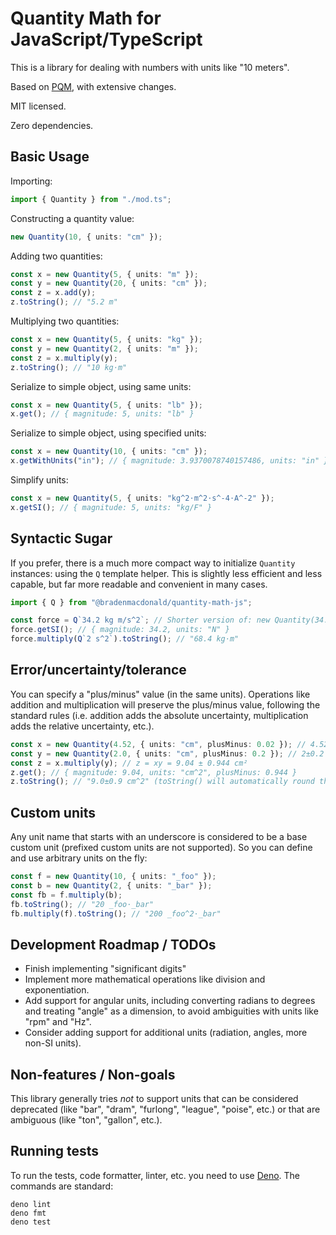 # Quantity Math for JavaScript/TypeScript

This is a library for dealing with numbers with units like "10 meters".

Based on [PQM](https://github.com/GhostWrench/pqm), with extensive changes.

MIT licensed.

Zero dependencies.

## Basic Usage

Importing:

```ts
import { Quantity } from "./mod.ts";
```

Constructing a quantity value:

```ts
new Quantity(10, { units: "cm" });
```

Adding two quantities:

```ts
const x = new Quantity(5, { units: "m" });
const y = new Quantity(20, { units: "cm" });
const z = x.add(y);
z.toString(); // "5.2 m"
```

Multiplying two quantities:

```ts
const x = new Quantity(5, { units: "kg" });
const y = new Quantity(2, { units: "m" });
const z = x.multiply(y);
z.toString(); // "10 kg⋅m"
```

Serialize to simple object, using same units:

```ts
const x = new Quantity(5, { units: "lb" });
x.get(); // { magnitude: 5, units: "lb" }
```

Serialize to simple object, using specified units:

```ts
const x = new Quantity(10, { units: "cm" });
x.getWithUnits("in"); // { magnitude: 3.9370078740157486, units: "in" }
```

Simplify units:

```ts
const x = new Quantity(5, { units: "kg^2⋅m^2⋅s^-4⋅A^-2" });
x.getSI(); // { magnitude: 5, units: "kg/F" }
```

## Syntactic Sugar

If you prefer, there is a much more compact way to initialize `Quantity` instances: using the `Q` template helper. This
is slightly less efficient and less capable, but far more readable and convenient in many cases.

```ts
import { Q } from "@bradenmacdonald/quantity-math-js";

const force = Q`34.2 kg m/s^2`; // Shorter version of: new Quantity(34.2, {units: "kg m/s^2"})
force.getSI(); // { magnitude: 34.2, units: "N" }
force.multiply(Q`2 s^2`).toString(); // "68.4 kg⋅m"
```

## Error/uncertainty/tolerance

You can specify a "plus/minus" value (in the same units). Operations like addition and multiplication will preserve the
plus/minus value, following the standard rules (i.e. addition adds the absolute uncertainty, multiplication adds the
relative uncertainty, etc.).

```ts
const x = new Quantity(4.52, { units: "cm", plusMinus: 0.02 }); // 4.52±0.02 cm
const y = new Quantity(2.0, { units: "cm", plusMinus: 0.2 }); // 2±0.2 cm"
const z = x.multiply(y); // z = xy = 9.04 ± 0.944 cm²
z.get(); // { magnitude: 9.04, units: "cm^2", plusMinus: 0.944 }
z.toString(); // "9.0±0.9 cm^2" (toString() will automatically round the output)
```

## Custom units

Any unit name that starts with an underscore is considered to be a base custom unit (prefixed custom units are not
supported). So you can define and use arbitrary units on the fly:

```ts
const f = new Quantity(10, { units: "_foo" });
const b = new Quantity(2, { units: "_bar" });
const fb = f.multiply(b);
fb.toString(); // "20 _foo⋅_bar"
fb.multiply(f).toString(); // "200 _foo^2⋅_bar"
```

## Development Roadmap / TODOs

- Finish implementing "significant digits"
- Implement more mathematical operations like division and exponentiation.
- Add support for angular units, including converting radians to degrees and treating "angle" as a dimension, to avoid
  ambiguities with units like "rpm" and "Hz".
- Consider adding support for additional units (radiation, angles, more non-SI units).

## Non-features / Non-goals

This library generally tries _not_ to support units that can be considered deprecated (like "bar", "dram", "furlong",
"league", "poise", etc.) or that are ambiguous (like "ton", "gallon", etc.).

## Running tests

To run the tests, code formatter, linter, etc. you need to use [Deno](https://deno.com/). The commands are standard:

    deno lint
    deno fmt
    deno test
